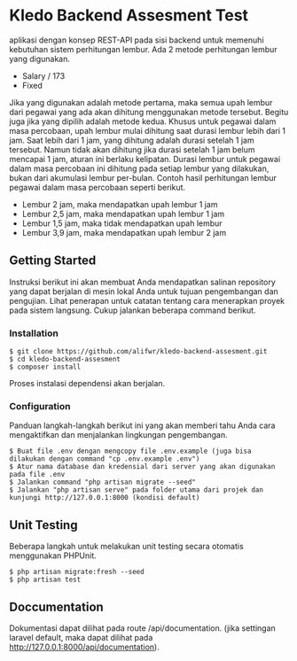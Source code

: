 # Kledo Backend Assesment Test

aplikasi dengan konsep REST-API pada sisi backend untuk memenuhi kebutuhan sistem perhitungan lembur.
Ada 2 metode perhitungan lembur yang digunakan.
* Salary / 173
* Fixed

Jika yang digunakan adalah metode pertama, maka semua upah lembur dari pegawai yang ada akan dihitung menggunakan metode tersebut. Begitu juga jika yang dipilih adalah metode kedua.
Khusus untuk pegawai dalam masa percobaan, upah lembur mulai dihitung saat durasi lembur lebih dari 1 jam. Saat lebih dari 1 jam, yang dihitung adalah durasi setelah 1 jam tersebut. Namun tidak akan dihitung jika durasi setelah 1 jam belum mencapai 1 jam, aturan ini berlaku kelipatan. Durasi lembur untuk pegawai dalam masa percobaan ini dihitung pada setiap lembur yang dilakukan, bukan dari akumulasi lembur per-bulan.
Contoh hasil perhitungan lembur pegawai dalam masa percobaan seperti berikut.
* Lembur 2 jam, maka mendapatkan upah lembur 1 jam
* Lembur 2,5 jam, maka mendapatkan upah lembur 1 jam
* Lembur 1,5 jam, maka tidak mendapatkan upah lembur
* Lembur 3,9 jam, maka mendapatkan upah lembur 2 jam


## Getting Started

Instruksi berikut ini akan membuat Anda mendapatkan salinan repository yang dapat berjalan di mesin lokal Anda untuk tujuan pengembangan dan pengujian.
Lihat penerapan untuk catatan tentang cara menerapkan proyek pada sistem langsung. Cukup jalankan beberapa command berikut.

### Installation

```
$ git clone https://github.com/alifwr/kledo-backend-assesment.git
$ cd kledo-backend-assesment
$ composer install
```

Proses instalasi dependensi akan berjalan.

### Configuration

Panduan langkah-langkah berikut ini yang akan memberi tahu Anda cara mengaktifkan dan menjalankan lingkungan pengembangan.

```
$ Buat file .env dengan mengcopy file .env.example (juga bisa dilakukan dengan command "cp .env.example .env")
$ Atur nama database dan kredensial dari server yang akan digunakan pada file .env
$ Jalankan command "php artisan migrate --seed"
$ Jalankan "php artisan serve" pada folder utama dari projek dan kunjungi http://127.0.0.1:8000 (kondisi default)
```

## Unit Testing

Beberapa langkah untuk melakukan unit testing secara otomatis menggunakan PHPUnit.

```
$ php artisan migrate:fresh --seed
$ php artisan test
```

## Doccumentation

Dokumentasi dapat dilihat pada route /api/documentation. (jika settingan laravel default, maka dapat dilihat pada http://127.0.0.1:8000/api/documentation).
